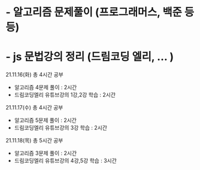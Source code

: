 # - 알고리즘 문제풀이 (프로그래머스, 백준 등등)
# - js 문법강의 정리 (드림코딩 엘리, ... )

21.11.16(화) 총 4시간 공부
- 알고리즘 4문제 풀이 : 2시간
- 드림코딩엘리 유튜브강의 1강,2강 학습 : 2시간

21.11.17(수) 총 4시간 공부
- 알고리즘 5문제 풀이 : 2시간
- 드림코딩엘리 유튜브강의 3강 학습 : 2시간

21.11.18(목) 총 5시간 공부
- 알고리즘 3문제 풀이 : 2시간
- 드림코딩엘리 유튜브강의 4강,5강 학습 : 3시간
